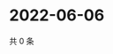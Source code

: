 # 2022-06-06

共 0 条

<!-- BEGIN WEIBO -->
<!-- 最后更新时间 Mon Jun 06 2022 18:01:09 GMT+0800 (China Standard Time) -->

<!-- END WEIBO -->
